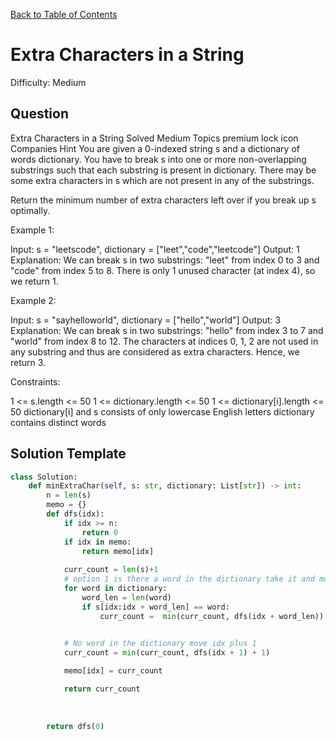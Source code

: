 [Back to Table of Contents](../README.md)

# Extra Characters in a String
Difficulty: Medium

## Question
Extra Characters in a String
Solved
Medium
Topics
premium lock icon
Companies
Hint
You are given a 0-indexed string s and a dictionary of words dictionary. You have to break s into one or more non-overlapping substrings such that each substring is present in dictionary. There may be some extra characters in s which are not present in any of the substrings.

Return the minimum number of extra characters left over if you break up s optimally.

 

Example 1:

Input: s = "leetscode", dictionary = ["leet","code","leetcode"]
Output: 1
Explanation: We can break s in two substrings: "leet" from index 0 to 3 and "code" from index 5 to 8. There is only 1 unused character (at index 4), so we return 1.

Example 2:

Input: s = "sayhelloworld", dictionary = ["hello","world"]
Output: 3
Explanation: We can break s in two substrings: "hello" from index 3 to 7 and "world" from index 8 to 12. The characters at indices 0, 1, 2 are not used in any substring and thus are considered as extra characters. Hence, we return 3.
 

Constraints:

1 <= s.length <= 50
1 <= dictionary.length <= 50
1 <= dictionary[i].length <= 50
dictionary[i] and s consists of only lowercase English letters
dictionary contains distinct words

## Solution Template
```python
class Solution:
    def minExtraChar(self, s: str, dictionary: List[str]) -> int:
        n = len(s)
        memo = {}
        def dfs(idx):
            if idx >= n:
                return 0
            if idx in memo:
                return memo[idx]
            
            curr_count = len(s)+1
            # option 1 is there a word in the dictionary take it and move fowards
            for word in dictionary:
                word_len = len(word)
                if s[idx:idx + word_len] == word:
                    curr_count =  min(curr_count, dfs(idx + word_len))

            
            # No word in the dictionary move idx plus 1
            curr_count = min(curr_count, dfs(idx + 1) + 1)

            memo[idx] = curr_count

            return curr_count
        
        
        
        return dfs(0)
```
